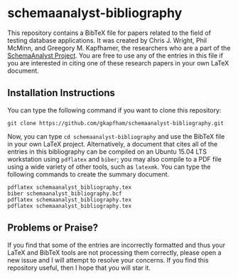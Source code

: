 # schemaanalyst-bibliography

This repository contains a BibTeX file for papers related to the field of testing database applications. It was created
by Chris J. Wright, Phil McMinn, and Greegory M. Kapfhamer, the researchers who are a part of the [SchemaAnalyst
Project](http://www.schemaanalyst.org). You are free to use any of the entries in this file if you are interested in
citing one of these research papers in your own LaTeX document.

## Installation Instructions

You can type the following command if you want to clone this repository:

```shell
git clone https://github.com/gkapfham/schemaanalyst-bibliography.git
```

Now, you can type `cd schemaanalyst-bibliography` and use the BibTeX file in your own LaTeX project.  Alternatively, a
document that cites all of the entries in this bibliography can be compiled on an Ubuntu 15.04 LTS workstation using
`pdflatex` and `biber`; you may also compile to a PDF file using a wide variety of other tools, such as `latexmk`. You
can type the following commands to create the summary document.

```shell
pdflatex schemaanalyst_bibliography.tex
biber schemaanalyst_bibliography.bcf
pdflatex schemaanalyst_bibliography.tex
pdflatex schemaanalyst_bibliography.tex
```

## Problems or Praise?

If you find that some of the entries are incorrectly formatted and thus your LaTeX and BibTeX tools are not processing
them correctly, please open a new issue and I will attempt to resolve your concerns.  If you find this repository
useful, then I hope that you will star it.

